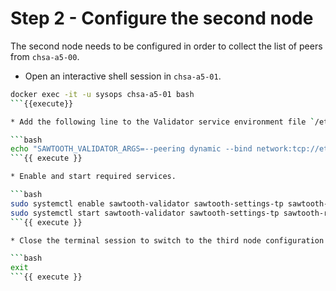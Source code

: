 # Step 2 - Configure the second node

The second node needs to be configured in order to collect the list of peers from `chsa-a5-00`. 

* Open an interactive shell session in `chsa-a5-01`.

```bash
docker exec -it -u sysops chsa-a5-01 bash
```{{execute}}

* Add the following line to the Validator service environment file `/etc/default/sawtooth-validator`.

```bash
echo "SAWTOOTH_VALIDATOR_ARGS=--peering dynamic --bind network:tcp://eth0:8800 --endpoint tcp://chsa-a5-01:8800 --seed tcp://chsa-a5-00:8800" | sudo tee -a /etc/default/sawtooth-validator
```{{ execute }}

* Enable and start required services.

```bash
sudo systemctl enable sawtooth-validator sawtooth-settings-tp sawtooth-rest-api
sudo systemctl start sawtooth-validator sawtooth-settings-tp sawtooth-rest-api
```{{ execute }}

* Close the terminal session to switch to the third node configuration.

```bash
exit
```{{ execute }}
